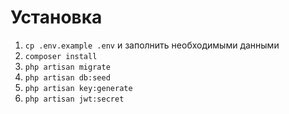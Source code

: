 # Установка

1. `cp .env.example .env` и заполнить необходимыми данными
2. `composer install`
3. `php artisan migrate`
4. `php artisan db:seed`
5. `php artisan key:generate`
6. `php artisan jwt:secret`



